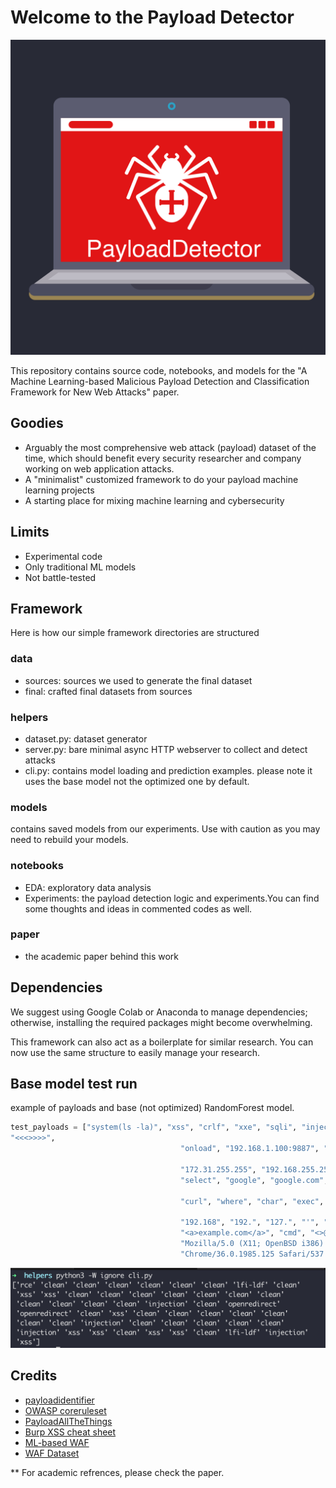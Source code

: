 # Welcome to the Payload Detector


![PayloadDetector](./screenshots/PayloadDetector.png)

This repository contains source code, notebooks, and models for the "A Machine Learning-based Malicious Payload Detection and Classification Framework for New Web Attacks" paper.


## Goodies
- Arguably the most comprehensive web attack (payload) dataset of the time, which should benefit every security researcher and company working on web application attacks. 
- A "minimalist" customized framework to do your payload machine learning projects 
- A starting place for mixing machine learning and cybersecurity 

## Limits
- Experimental code
- Only traditional ML models 
- Not battle-tested 


## Framework
Here is how our simple framework directories are structured 

### data   

- sources: sources we used to generate the final dataset 
- final: crafted final datasets from sources 

### helpers

- dataset.py: dataset generator 
- server.py: bare minimal async HTTP webserver to collect and detect attacks
- cli.py: contains model loading and prediction examples. please note it uses the base model not the optimized one by default.

### models

contains saved models from our experiments. Use with caution as you may need to rebuild your models. 

### notebooks 

- EDA: exploratory data analysis 
- Experiments: the payload detection logic and experiments.You can find some thoughts and ideas in commented codes as well.  

### paper 

- the academic paper behind this work 



## Dependencies

We suggest using Google Colab or Anaconda to manage dependencies; otherwise, installing the required packages might become overwhelming.


This framework can also act as a boilerplate for similar research. You can now use the same structure to easily manage your research.


## Base model test run

example of payloads and base (not optimized) 
RandomForest model.


```python
test_payloads = ["system(ls -la)", "xss", "crlf", "xxe", "sqli", "injection", "../../../../wow", "passwd", "etc", "onmouseover",
"<<<>>>>",
                                      "onload", "192.168.1.100:9887", "127.0.0.1", "10.255.255.255", "host", "localhost"
                                                                                                             "10.0.0.0",
                                      "172.31.255.255", "192.168.255.255", "192.168.0.0", "172.16.0.0", "wait", "count",
                                      "select", "google", "google.com", "www.google.com", "alert", "alert(1)"
                                                                                                   "bin", "bash",
                                      "curl", "where", "char", "exec", "cgi", "extractvalue", "1", "2", "3"
                                                                                                        "tftp",
                                      "192.168", "192.", "127.", "'", "<>",
                                      "<a>example.com</a>", "cmd", "<>@!@#$%^&*()_+", "<b>example.com<<>>@",
                                      "Mozilla/5.0 (X11; OpenBSD i386) AppleWebKit/537.36 (KHTML, like Gecko) "
                                      "Chrome/36.0.1985.125 Safari/537.36" , "../../etc/passwd" , "and 1=1--" , "<svg/onload=alert(0)"]
```

![RFBaseModel](./screenshots/cli.png)


## Credits

- [payloadidentifier](https://github.com/tarcisio-marinho/PayloadIdentifier)
- [OWASP coreruleset](https://github.com/coreruleset/coreruleset)
- [PayloadAllTheThings](https://github.com/swisskyrepo/PayloadsAllTheThings)
- [Burp XSS cheat sheet](https://portswigger.net/web-security/cross-site-scripting/cheat-sheet)
- [ML-based WAF](https://github.com/vladan-stojnic/ML-based-WAF)
- [WAF Dataset](https://github.com/grananqvist/Machine-Learning-Web-Application-Firewall-and-Dataset)

** For academic refrences, please check the paper.





